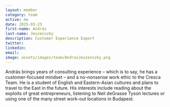 ```yaml
---
layout: member
category: team
active: no
date: 2015-03-23
first-name: András
last-name: Jeszenszky
description: Customer Experience Expert
twitter:
linkedin:
email:
image: assets/images/team/AndrasJeszenszky.png
---
```

András brings years of consulting experience – which is to say, he has a customer-focused mindset – and a no-nonsense work ethic to the Cresca Team. He is a student of English and Eastern-Asian cultures and plans to travel to the East in the future. His interests include reading about the exploits of great entrepreneurs, listening to Neil deGrasse Tyson lectures or using one of the many street work-out locations in Budapest.
